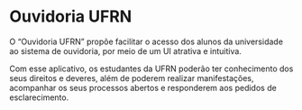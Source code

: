 # Ouvidoria UFRN

O “Ouvidoria UFRN” propõe facilitar o acesso dos alunos da universidade ao sistema de ouvidoria, por meio de um UI atrativa e intuitiva.

Com esse aplicativo, os estudantes da UFRN poderão ter conhecimento dos seus direitos e deveres, além de poderem realizar manifestações, acompanhar os seus processos abertos e responderem aos pedidos de esclarecimento.
